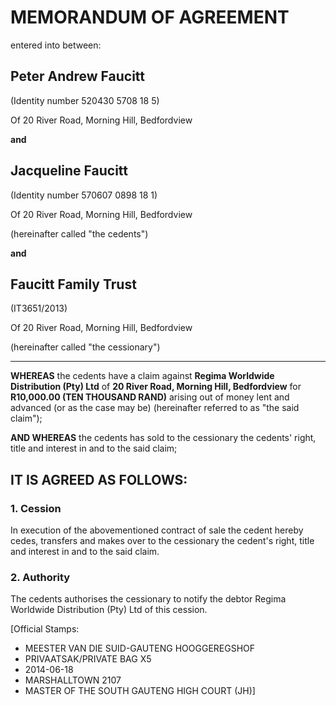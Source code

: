 # MEMORANDUM OF AGREEMENT

entered into between:

## Peter Andrew Faucitt
(Identity number 520430 5708 18 5)

Of 20 River Road, Morning Hill, Bedfordview

**and**

## Jacqueline Faucitt
(Identity number 570607 0898 18 1)

Of 20 River Road, Morning Hill, Bedfordview

(hereinafter called "the cedents")

**and**

## Faucitt Family Trust
(IT3651/2013)

Of 20 River Road, Morning Hill, Bedfordview

(hereinafter called "the cessionary")

---

**WHEREAS** the cedents have a claim against **Regima Worldwide Distribution (Pty) Ltd** of **20 River Road, Morning Hill, Bedfordview** for **R10,000.00 (TEN THOUSAND RAND)** arising out of money lent and advanced (or as the case may be) (hereinafter referred to as "the said claim");

**AND WHEREAS** the cedents has sold to the cessionary the cedents' right, title and interest in and to the said claim;

## IT IS AGREED AS FOLLOWS:

### 1. Cession
In execution of the abovementioned contract of sale the cedent hereby cedes, transfers and makes over to the cessionary the cedent's right, title and interest in and to the said claim.

### 2. Authority
The cedents authorises the cessionary to notify the debtor Regima Worldwide Distribution (Pty) Ltd of this cession.

[Official Stamps:
- MEESTER VAN DIE SUID-GAUTENG HOOGGEREGSHOF
- PRIVAATSAK/PRIVATE BAG X5
- 2014-06-18
- MARSHALLTOWN 2107
- MASTER OF THE SOUTH GAUTENG HIGH COURT (JH)]